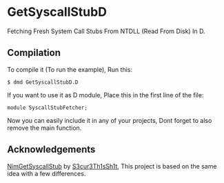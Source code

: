 
# GetSyscallStubD

Fetching Fresh System Call Stubs From NTDLL (Read From Disk) In D.


## Compilation
To compile it (To run the example), Run this:
```
$ dmd GetSyscallStubD.D
```
If you want to use it as D module, Place this in the first line of the file:

```
module SyscallStubFetcher;
```
Now you can easily include it in any of your projects, Dont forget to also remove the main function.

## Acknowledgements

[NimGetSyscallStub](https://github.com/S3cur3Th1sSh1t/NimGetSyscallStub/) by [S3cur3Th1sSh1t](https://github.com/S3cur3Th1sSh1t/), This project is based on the same idea with a few differences.
